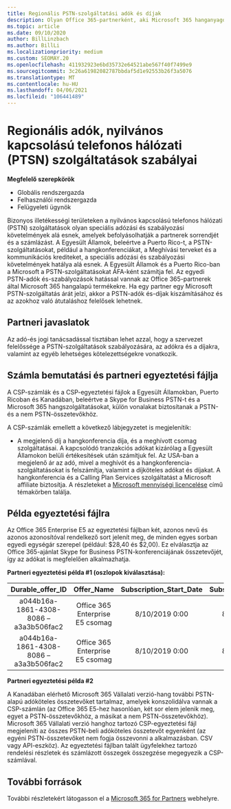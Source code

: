 ```yaml
---
title: Regionális PSTN-szolgáltatási adók és díjak
description: Olyan Office 365-partnerként, aki Microsoft 365 hanganyagokat dolgoz fel, a PSTN-szolgáltatásokra vonatkozó regionális adók, díjak vagy szabályozási követelmények vonatkozhatnak rájuk.
ms.topic: article
ms.date: 09/10/2020
author: BillLinzbach
ms.author: BillLi
ms.localizationpriority: medium
ms.custom: SEOMAY.20
ms.openlocfilehash: 411932923e6bd35732e64521abe567f40f7499e9
ms.sourcegitcommit: 3c26a61982082787bbdaf5d1e92553b26f3a5076
ms.translationtype: MT
ms.contentlocale: hu-HU
ms.lasthandoff: 04/06/2021
ms.locfileid: "106441489"
---
```

# <a name="regional-taxes-regulations-for-public-switched-telephone-network-ptsn-services"></a>Regionális adók, nyilvános kapcsolású telefonos hálózati (PTSN) szolgáltatások szabályai

**Megfelelő szerepkörök**

- Globális rendszergazda
- Felhasználói rendszergazda
- Felügyeleti ügynök

Bizonyos illetékességi területeken a nyilvános kapcsolású telefonos hálózati (PSTN) szolgáltatások olyan speciális adózási és szabályozási követelmények alá esnek, amelyek befolyásolhatják a partnerek sorrendjét és a számlázást. A Egyesült Államok, beleértve a Puerto Rico-t, a PSTN-szolgáltatásokat, például a hangkonferenciákat, a Meghívási terveket és a kommunikációs krediteket, a speciális adózási és szabályozási követelmények hatálya alá esnek. A Egyesült Államok és a Puerto Rico-ban a Microsoft a PSTN-szolgáltatásokat ÁFA-ként számítja fel.  Az egyedi PSTN-adók és-szabályozások hatással vannak az Office 365-partnerek által Microsoft 365 hangalapú termékekre.  Ha egy partner egy Microsoft PSTN-szolgáltatás árát jelzi, akkor a PSTN-adók és-díjak kiszámításához és az azokhoz való átutaláshoz felelősek lehetnek.

## <a name="partner-recommendations"></a>Partneri javaslatok

Az adó-és jogi tanácsadással tisztában lehet azzal, hogy a szervezet felelőssége a PSTN-szolgáltatások szabályozására, az adókra és a díjakra, valamint az egyéb lehetséges kötelezettségekre vonatkozik.

## <a name="invoice-presentation-and-partner-reconciliation-file"></a>Számla bemutatási és partneri egyeztetési fájlja

A CSP-számlák és a CSP-egyeztetési fájlok a Egyesült Államokban, Puerto Ricoban és Kanadában, beleértve a Skype for Business PSTN-t és a Microsoft 365 hangszolgáltatásokat, külön vonalakat biztosítanak a PSTN-és a nem PSTN-összetevőkhöz.

A CSP-számlák emellett a következő lábjegyzetet is megjelenítik:

* A megjelenő díj a hangkonferencia díja, és a meghívott csomag szolgáltatásai.  A kapcsolódó tranzakciós adókat kizárólag a Egyesült Államokon belüli értékesítések után számítjuk fel.  Az USA-ban a megjelenő ár az adó, mivel a meghívót és a hangkonferencia-szolgáltatásokat is felszámítja, valamint a díjköteles adókat és díjakat.  A hangkonferencia és a Calling Plan Services szolgáltatást a Microsoft affiliate biztosítja.  A részleteket a [Microsoft mennyiségi licencelése](https://go.microsoft.com/fwlink/?LinkId=690247) című témakörben találja.

## <a name="reconciliation-file-example"></a>Példa egyeztetési fájlra

Az Office 365 Enterprise E5 az egyeztetési fájlban két, azonos nevű és azonos azonosítóval rendelkező sort jelenít meg, de minden egyes sorban egyedi egységár szerepel (például: $28,40 és $2,00). Ez elválasztja az Office 365-ajánlat Skype for Business PSTN-konferenciájának összetevőjét, így az adókat is megfelelően alkalmazhatja.

**Partneri egyeztetési példa #1 (oszlopok kiválasztása):**

|**Durable_offer_ID**|**Offer_Name**|**Subscription_Start_Date**|**Subscription_End_Date**|**Charge_Start_Date**|**Charge_End_Date**|**Charge_Type**|**Unit_Price**|
|:----:|:----:|:----:|:----:|:----:|:----:|:----:|:----:|
|a044b16a-1861-4308-8086 – a3a3b506fac2   |Office 365 Enterprise E5 csomag   |8/10/2019 0:00   |8/11/2019 0:00   |8/11/2019 0:00|9/10/2019 0:00   |Ciklus díja   |28,40   |
|a044b16a-1861-4308-8086 – a3a3b506fac2   |Office 365 Enterprise E5 csomag   |8/10/2019 0:00   |8/11/2019 0:00   |8/11/2019 0:00   |9/10/2019 0:00   |Ciklus díja   |2.00   |

**Partneri egyeztetési példa #2**

A Kanadában elérhető Microsoft 365 Vállalati verzió-hang további PSTN-alapú adóköteles összetevőket tartalmaz, amelyek konszolidálva vannak a CSP-számlán (az Office 365 E5-hez hasonlóan, két sor elem jelenik meg, egyet a PSTN-összetevőkhöz, a másikat a nem PSTN-összetevőkhöz).  Microsoft 365 Vállalati verzió hanghoz tartozó CSP-egyeztetési fájl megjeleníti az összes PSTN-beli adóköteles összetevőt egyenként (az egyéni PSTN-összetevőket nem fogja összevonni a alkalmazásban. CSV vagy API-eszköz).  Az egyeztetési fájlban talált ügyfelekhez tartozó rendelési részletek és számlázott összegek összegzése megegyezik a CSP-számlával.

## <a name="additional-resources"></a>További források
További részletekért látogasson el a [Microsoft 365 for Partners](https://www.microsoft.com/microsoft-365/partners/) webhelyre.

